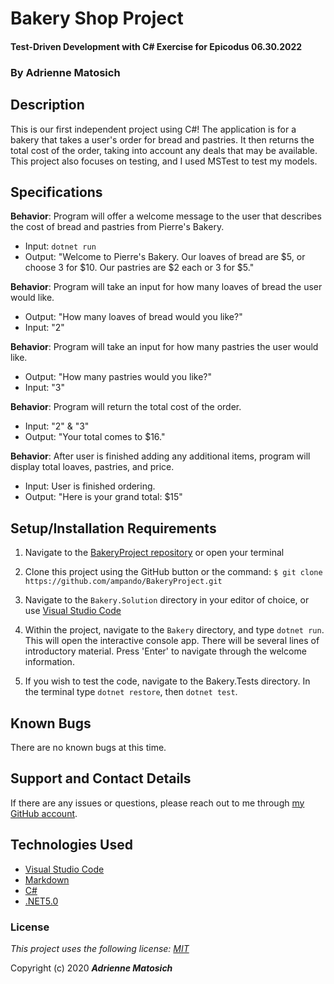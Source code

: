 # Bakery Shop Project 

#### Test-Driven Development with C# Exercise for Epicodus 06.30.2022

### By Adrienne Matosich 

## Description

This is our first independent project using C#! The application is for a bakery that takes a user's order for bread and pastries. It then returns the total cost of the order, taking into account any deals that may be available. This project also focuses on testing, and I used MSTest to test my models.

## Specifications

**Behavior**: Program will offer a welcome message to the user that describes the cost of bread and pastries from Pierre's Bakery.
  * Input: `dotnet run`
  * Output: "Welcome to Pierre's Bakery. Our loaves of bread are $5, or choose 3 for $10. Our pastries are $2 each or 3 for $5."

**Behavior**: Program will take an input for how many loaves of bread the user would like.
  * Output: "How many loaves of bread would you like?"
  * Input: "2"

**Behavior**: Program will take an input for how many pastries the user would like.
  * Output: "How many pastries would you like?"
  * Input: "3"

**Behavior**: Program will return the total cost of the order.
  * Input: "2" & "3"
  * Output: "Your total comes to $16."
 
**Behavior**: After user is finished adding any additional items, program will display total loaves, pastries, and price.
  * Input: User is finished ordering.
  * Output: "Here is your grand total: $15"

## Setup/Installation Requirements

1.  Navigate to the [BakeryProject repository](https://github.com/ampando/BakeryProject) or open your terminal

2. Clone this project using the GitHub button or the command:
`$ git clone https://github.com/ampando/BakeryProject.git`

3. Navigate to the `Bakery.Solution` directory in your editor of choice, or use [Visual Studio Code](https://code.visualstudio.com/)

5. Within the project, navigate to the `Bakery` directory, and type `dotnet run`. This will open the interactive console app. There will be several lines of introductory material. Press 'Enter' to navigate through the welcome information.

6. If you wish to test the code, navigate to the Bakery.Tests directory. In the terminal type `dotnet restore`, then `dotnet test`.

## Known Bugs

There are no known bugs at this time.

## Support and Contact Details

If there are any issues or questions, please reach out to me through [my GitHub account](https://github.com/ampando).

## Technologies Used

*  [Visual Studio Code](https://code.visualstudio.com/)
*  [Markdown](https://daringfireball.net/projects/markdown/)
*  [C#](https://docs.microsoft.com/en-us/dotnet/csharp/)
*  [.NET5.0](https://dotnet.microsoft.com/download/dotnet-core/net5.0)

### License

*This project uses the following license: [MIT](https://opensource.org/licenses/MIT)*

Copyright (c) 2020 **_Adrienne Matosich_** 